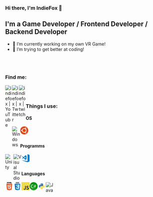 ### Hi there, I'm IndieFox 🦊

## I'm a Game Developer / Frontend Developer / Backend Developer
- 💼 I’m currently working on my own VR Game!
- 🏫 I’m trying to get better at coding!
<!--
- 👯 I’m looking to collaborate with other content creators
- 🥅 2020 Goals: Contribute more to Open Source projects
- ⚡ Fun fact: I love to draw and play guitar / drums
-->
<br />
<br />

### Find me:

[<img align="left" alt="indiefox | YouTube" width="22px" src="https://cdn.jsdelivr.net/npm/simple-icons@v3/icons/youtube.svg" />][youtube]
[<img align="left" alt="indiefox | Twitter" width="22px" src="https://cdn.jsdelivr.net/npm/simple-icons@v3/icons/twitter.svg" />][twitter]
[<img align="left" alt="indiefox | twitch" width="22px" src="https://cdn.jsdelivr.net/npm/simple-icons@v3/icons/twitch.svg" />][twitch]

<br />
<br />

### Things I use:

#### OS
[<img align="left" alt="Windows" width="26px" src="https://upload.wikimedia.org/wikipedia/commons/thumb/e/ee/Windows_logo_%E2%80%93_2012_%28dark_blue%29.svg/1024px-Windows_logo_%E2%80%93_2012_%28dark_blue%29.svg.png" />][Windows]
[<img align="left" alt="Ubuntu" width="26px" src="https://raw.githubusercontent.com/github/explore/80688e429a7d4ef2fca1e82350fe8e3517d3494d/topics/ubuntu/ubuntu.png" />][Ubuntu]

<br />
<br />

#### Programms
[<img align="left" alt="Unity" width="26px" src="https://icon-library.com/images/unity-icon/unity-icon-1.jpg" />][Unity]
[<img align="left" alt="Visual Studio" width="26px" src="https://upload.wikimedia.org/wikipedia/commons/thumb/c/cd/Visual_Studio_2017_Logo.svg/1200px-Visual_Studio_2017_Logo.svg.png" />][VS]
[<img align="left" alt="Visual Studio Code" width="26px" src="https://raw.githubusercontent.com/github/explore/80688e429a7d4ef2fca1e82350fe8e3517d3494d/topics/visual-studio-code/visual-studio-code.png" />][VSCode]

<br />
<br />

#### Languages

[<img align="left" alt="HTML5" width="26px" src="https://raw.githubusercontent.com/github/explore/80688e429a7d4ef2fca1e82350fe8e3517d3494d/topics/html/html.png" />][HTML5]
[<img align="left" alt="CSS3" width="26px" src="https://raw.githubusercontent.com/github/explore/80688e429a7d4ef2fca1e82350fe8e3517d3494d/topics/css/css.png" />][CSS]
[<img align="left" alt="JavaScript" width="26px" src="https://raw.githubusercontent.com/github/explore/80688e429a7d4ef2fca1e82350fe8e3517d3494d/topics/javascript/javascript.png" />][JavaScript]
[<img align="left" alt="CS" width="26px" src="https://raw.githubusercontent.com/github/explore/80688e429a7d4ef2fca1e82350fe8e3517d3494d/topics/csharp/csharp.png" />][CS]
[<img align="left" alt="Python" width="26px" src="https://raw.githubusercontent.com/github/explore/80688e429a7d4ef2fca1e82350fe8e3517d3494d/topics/python/python.png" />][Python]
[<img align="left" alt="Java" width="26px" src="https://cdn.icon-icons.com/icons2/2415/PNG/512/java_original_logo_icon_146458.png" />][Java]

<br />
<br />

[twitch]: twitch.tv/lndiefox/
[youtube]: bit.ly/2JqelCu/
[twitter]: https://twitter.com/_IndieFox/

[Windows]: https://www.microsoft.com/windows/
[Ubuntu]: https://ubuntu.com/

[Unity]: https://unity.com/
[VS]: https://visualstudio.microsoft.com/
[VSCode]: https://code.visualstudio.com/

[HTML5]: https://wikipedia.org/wiki/Hypertext_Markup_Language/
[CSS]: https://wikipedia.org/wiki/Cascading_Style_Sheets/
[JavaScript]: https://wikipedia.org/wiki/JavaScript/
[CS]: https://wikipedia.org/wiki/C-Sharp/
[Python]: https://wikipedia.org/wiki/Python_(Programmiersprache)/
[Java]: https://wikipedia.org/wiki/Java_(Programmiersprache)/